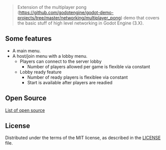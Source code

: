 > Extension of the multiplayer pong (https://github.com/godotengine/godot-demo-projects/tree/master/networking/multiplayer_pong) demo that covers the basic stuff of high level networking in Godot Engine (3.X).

## Some features

* A main menu.
* A host/join menu with a lobby menu.
  * Players can connect to the server lobby
    * Number of players allowed per game is flexible via constant
  * Lobby ready feature
    * Number of ready players is flexiblee via constant
    * Start is available after players are readied

## Open Source

[List of open source](opensource.md)

## License
Distributed under the terms of the MIT license, as described in the [LICENSE](LICENSE) file.
